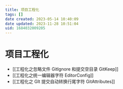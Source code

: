 ```yaml
---
title: 项目工程化
tags: []
date created: 2023-05-14 10:40:09
date updated: 2023-11-28 10:51:04
uid: 1684032009205
---
```


# 项目工程化

- [[工程化之忽略文件 GitIgnore 和提交空目录 GitKeep]]
- [[工程化之统一编辑器字符 EditorConfig]]
- [[工程化之 GIt 提交自动转换行尾字符 GitAttributes]]
